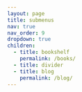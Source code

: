 ```yaml
---
layout: page
title: submenus
nav: true
nav_order: 9
dropdown: true
children:
  - title: bookshelf
    permalink: /books/
  - title: divider
  - title: blog
    permalink: /blog/
---
```

